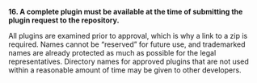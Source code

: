 **16. A complete plugin must be available at the time of submitting the plugin request to the repository.**

All plugins are examined prior to approval, which is why a link to a zip is required. Names cannot be “reserved” for future use, and trademarked names are already protected as much as possible for the legal representatives. Directory names for approved plugins that are not used within a reasonable amount of time may be given to other developers.